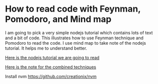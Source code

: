 # How to read code with Feynman, Pomodoro, and Mind map 

I am going to pick a very simple nodejs tutorial which contains lots of text and a bit of code. This illustrates how to use Feynman technique and Pomodoro to read the code. I use mind map to take note of the nodejs tutorial. It helps me to understand better.

[Here is the nodejs tutorial we are going to read](https://openclassrooms.com/courses/ultra-fast-applications-using-node-js/creating-your-first-app-with-node-js)

[Here is the note for the combined techniques](https://atlas.mindmup.com/2017/11/6c30de00c1b611e7a71cf93806058463/how_to_read_code_with_feynman_and_other_techniques/index.html)


Install nvm
https://github.com/creationix/nvm
